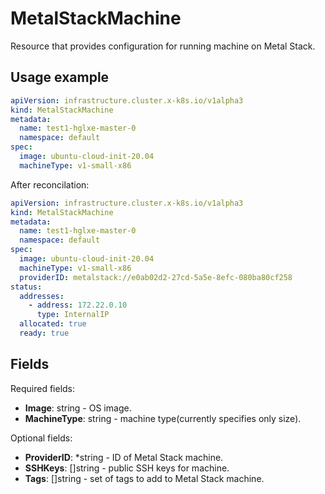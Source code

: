 # MetalStackMachine

Resource that provides configuration for running machine on Metal Stack.

## Usage example

```yaml
apiVersion: infrastructure.cluster.x-k8s.io/v1alpha3
kind: MetalStackMachine
metadata:
  name: test1-hglxe-master-0
  namespace: default
spec:
  image: ubuntu-cloud-init-20.04
  machineType: v1-small-x86
```

After reconcilation:
```yaml
apiVersion: infrastructure.cluster.x-k8s.io/v1alpha3
kind: MetalStackMachine
metadata:
  name: test1-hglxe-master-0
  namespace: default
spec:
  image: ubuntu-cloud-init-20.04
  machineType: v1-small-x86
  providerID: metalstack://e0ab02d2-27cd-5a5e-8efc-080ba80cf258
status:
  addresses:
    - address: 172.22.0.10
      type: InternalIP
  allocated: true
  ready: true
```

## Fields
Required fields:
- **Image**: string - OS image.
-	**MachineType**: string - machine type(currently specifies only size).

Optional fields:
- **ProviderID**: *string - ID of Metal Stack machine.
- **SSHKeys**: []string - public SSH keys for machine.
-	**Tags**: []string - set of tags to add to Metal Stack machine.